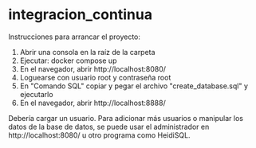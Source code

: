 # integracion_continua

Instrucciones para arrancar el proyecto:

1. Abrir una consola en la raíz de la carpeta
2. Ejecutar: docker compose up
3. En el navegador, abrir http://localhost:8080/
4. Loguearse con usuario root y contraseña root
5. En "Comando SQL" copiar y pegar el archivo "create_database.sql" y ejecutarlo
6. En el navegador, abrir http://localhost:8888/

Debería cargar un usuario. Para adicionar más usuarios o manipular los datos de la base de datos, se puede usar el administrador en http://localhost:8080/ u otro programa como HeidiSQL.
